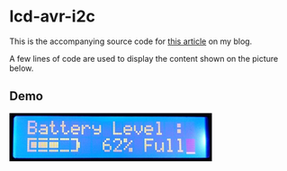 # lcd-avr-i2c
This is the accompanying source code for [this article](https://hwfranck.com/posts/lcd-avr-i2c) on my blog.

A few lines of code are used to display the content shown on the picture below.

## Demo
![16x2 LCD displaying text and battery graphics](demo.jpg "The final result")
